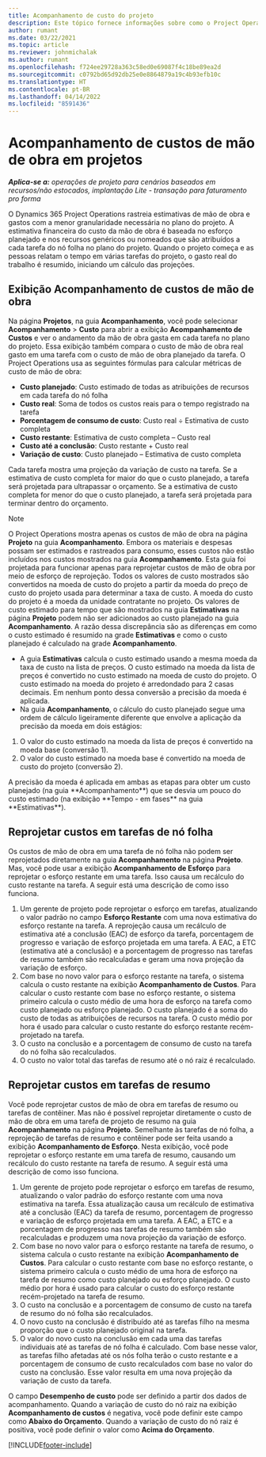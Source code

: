 ```yaml
---
title: Acompanhamento de custo do projeto
description: Este tópico fornece informações sobre como o Project Operations rastreia o progresso em relação ao custo de mão de obra e gastos em um projeto.
author: rumant
ms.date: 03/22/2021
ms.topic: article
ms.reviewer: johnmichalak
ms.author: rumant
ms.openlocfilehash: f724ee29728a363c58ed0e69087f4c18be89ea2d
ms.sourcegitcommit: c0792bd65d92db25e0e8864879a19c4b93efb10c
ms.translationtype: HT
ms.contentlocale: pt-BR
ms.lasthandoff: 04/14/2022
ms.locfileid: "8591436"
---
```

# <a name="labor-cost-tracking-on-projects"></a>Acompanhamento de custos de mão de obra em projetos

_**Aplica-se a:** operações de projeto para cenários baseados em recursos/não estocados, implantação Lite - transação para faturamento pro forma_

O Dynamics 365 Project Operations rastreia estimativas de mão de obra e gastos com a menor granularidade necessária no plano do projeto. A estimativa financeira do custo da mão de obra é baseada no esforço planejado e nos recursos genéricos ou nomeados que são atribuídos a cada tarefa do nó folha no plano do projeto. Quando o projeto começa e as pessoas relatam o tempo em várias tarefas do projeto, o gasto real do trabalho é resumido, iniciando um cálculo das projeções.

## <a name="labor-cost-tracking-view"></a>Exibição Acompanhamento de custos de mão de obra

Na página **Projetos**, na guia **Acompanhamento**, você pode selecionar **Acompanhamento** > **Custo** para abrir a exibição **Acompanhamento de Custos** e ver o andamento da mão de obra gasta em cada tarefa no plano do projeto. Essa exibição também compara o custo de mão de obra real gasto em uma tarefa com o custo de mão de obra planejado da tarefa. O Project Operations usa as seguintes fórmulas para calcular métricas de custo de mão de obra:

- **Custo planejado**: Custo estimado de todas as atribuições de recursos em cada tarefa do nó folha
- **Custo real**: Soma de todos os custos reais para o tempo registrado na tarefa
- **Porcentagem de consumo de custo**: Custo real ÷ Estimativa de custo completa
- **Custo restante**: Estimativa de custo completa – Custo real
- **Custo até a conclusão**: Custo restante + Custo real
- **Variação de custo**: Custo planejado – Estimativa de custo completa

Cada tarefa mostra uma projeção da variação de custo na tarefa. Se a estimativa de custo completa for maior do que o custo planejado, a tarefa será projetada para ultrapassar o orçamento. Se a estimativa de custo completa for menor do que o custo planejado, a tarefa será projetada para terminar dentro do orçamento.

>[!NOTE]
> O Project Operations mostra apenas os custos de mão de obra na página **Projeto** na guia **Acompanhamento**. Embora os materiais e despesas possam ser estimados e rastreados para consumo, esses custos não estão incluídos nos custos mostrados na guia **Acompanhamento**. Esta guia foi projetada para funcionar apenas para reprojetar custos de mão de obra por meio de esforço de reprojeção.
Todos os valores de custo mostrados são convertidos na moeda de custo do projeto a partir da moeda do preço de custo do projeto usada para determinar a taxa de custo. A moeda do custo do projeto é a moeda da unidade contratante no projeto. Os valores de custo estimado para tempo que são mostrados na guia **Estimativas** na página **Projeto** podem não ser adicionados ao custo planejado na guia **Acompanhamento**. A razão dessa discrepância são as diferenças em como o custo estimado é resumido na grade **Estimativas** e como o custo planejado é calculado na grade **Acompanhamento**. 
>
> - A guia **Estimativas** calcula o custo estimado usando a mesma moeda da taxa de custo na lista de preços. O custo estimado na moeda da lista de preços é convertido no custo estimado na moeda de custo do projeto. O custo estimado na moeda do projeto é arredondado para 2 casas decimais. Em nenhum ponto dessa conversão a precisão da moeda é aplicada. 
> - Na guia **Acompanhamento**, o cálculo do custo planejado segue uma ordem de cálculo ligeiramente diferente que envolve a aplicação da precisão da moeda em dois estágios: 
   ><ol>
   ><li>O valor do custo estimado na moeda da lista de preços é convertido na moeda base (conversão 1).</li>
   ><li>O valor do custo estimado na moeda base é convertido na moeda de custo do projeto (conversão 2). </li>
   ></ol>
   >A precisão da moeda é aplicada em ambas as etapas para obter um custo planejado (na guia **Acompanhamento**) que se desvia um pouco do custo estimado (na exibição **Tempo - em fases** na guia **Estimativas**). 
   
## <a name="reprojecting-costs-on-leaf-node-tasks"></a>Reprojetar custos em tarefas de nó folha

Os custos de mão de obra em uma tarefa de nó folha não podem ser reprojetados diretamente na guia **Acompanhamento** na página **Projeto**. Mas, você pode usar a exibição **Acompanhamento de Esforço** para reprojetar o esforço restante em uma tarefa. Isso causa um recálculo do custo restante na tarefa. A seguir está uma descrição de como isso funciona.

1. Um gerente de projeto pode reprojetar o esforço em tarefas, atualizando o valor padrão no campo **Esforço Restante** com uma nova estimativa do esforço restante na tarefa. A reprojeção causa um recálculo de estimativa até a conclusão (EAC) de esforço da tarefa, porcentagem de progresso e variação de esforço projetada em uma tarefa. A EAC, a ETC (estimativa até a conclusão) e a porcentagem de progresso nas tarefas de resumo também são recalculadas e geram uma nova projeção da variação de esforço.
2. Com base no novo valor para o esforço restante na tarefa, o sistema calcula o custo restante na exibição **Acompanhamento de Custos**. Para calcular o custo restante com base no esforço restante, o sistema primeiro calcula o custo médio de uma hora de esforço na tarefa como custo planejado ou esforço planejado. O custo planejado é a soma do custo de todas as atribuições de recursos na tarefa. O custo médio por hora é usado para calcular o custo restante do esforço restante recém-projetado na tarefa.
3. O custo na conclusão e a porcentagem de consumo de custo na tarefa do nó folha são recalculados.
4. O custo no valor total das tarefas de resumo até o nó raiz é recalculado.

## <a name="reprojecting-costs-on-summary-tasks"></a>Reprojetar custos em tarefas de resumo

Você pode reprojetar custos de mão de obra em tarefas de resumo ou tarefas de contêiner. Mas não é possível reprojetar diretamente o custo de mão de obra em uma tarefa de projeto de resumo na guia **Acompanhamento** na página **Projeto**. Semelhante às tarefas de nó folha, a reprojeção de tarefas de resumo e contêiner pode ser feita usando a exibição **Acompanhamento de Esforço**. Nesta exibição, você pode reprojetar o esforço restante em uma tarefa de resumo, causando um recálculo do custo restante na tarefa de resumo. A seguir está uma descrição de como isso funciona.

1. Um gerente de projeto pode reprojetar o esforço em tarefas de resumo, atualizando o valor padrão do esforço restante com uma nova estimativa na tarefa. Essa atualização causa um recálculo de estimativa até a conclusão (EAC) da tarefa de resumo, porcentagem de progresso e variação de esforço projetada em uma tarefa. A EAC, a ETC e a porcentagem de progresso nas tarefas de resumo também são recalculadas e produzem uma nova projeção da variação de esforço.
2. Com base no novo valor para o esforço restante na tarefa de resumo, o sistema calcula o custo restante na exibição **Acompanhamento de Custos**. Para calcular o custo restante com base no esforço restante, o sistema primeiro calcula o custo médio de uma hora de esforço na tarefa de resumo como custo planejado ou esforço planejado. O custo médio por hora é usado para calcular o custo do esforço restante recém-projetado na tarefa de resumo.
3. O custo na conclusão e a porcentagem de consumo de custo na tarefa de resumo do nó folha são recalculados.
4. O novo custo na conclusão é distribuído até as tarefas filho na mesma proporção que o custo planejado original na tarefa.
5. O valor do novo custo na conclusão em cada uma das tarefas individuais até as tarefas de nó folha é calculado. Com base nesse valor, as tarefas filho afetadas até os nós folha terão o custo restante e a porcentagem de consumo de custo recalculados com base no valor do custo na conclusão. Esse valor resulta em uma nova projeção da variação de custo da tarefa. 


O campo **Desempenho de custo** pode ser definido a partir dos dados de acompanhamento. Quando a variação de custo do nó raiz na exibição **Acompanhamento de custos** é negativa, você pode definir este campo como **Abaixo do Orçamento**. Quando a variação de custo do nó raiz é positiva, você pode definir o valor como **Acima do Orçamento**.


[!INCLUDE[footer-include](../includes/footer-banner.md)]
